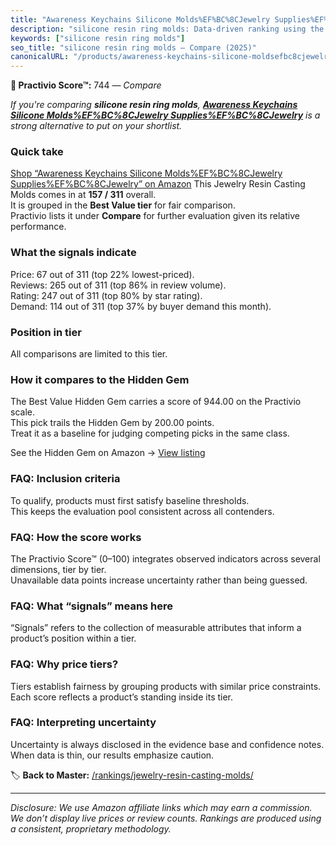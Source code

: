 ```yaml
---
title: "Awareness Keychains Silicone Molds%EF%BC%8CJewelry Supplies%EF%BC%8CJewelry"
description: "silicone resin ring molds: Data-driven ranking using the Practivio Score™. Positioned by quality, value, demand, findability, momentum."
keywords: ["silicone resin ring molds"]
seo_title: "silicone resin ring molds — Compare (2025)"
canonicalURL: "/products/awareness-keychains-silicone-moldsefbc8cjewelry-suppliesefbc8cjewelry-B0DFCND1NL/"
---
```


**🛒 Practivio Score™:** 744 — _Compare_


*If you're comparing **silicone resin ring molds**, **[Awareness Keychains Silicone Molds%EF%BC%8CJewelry Supplies%EF%BC%8CJewelry](https://www.amazon.com/dp/B0DFCND1NL?tag=practivio-20)** is a strong alternative to put on your shortlist.*
### Quick take
[Shop “Awareness Keychains Silicone Molds%EF%BC%8CJewelry Supplies%EF%BC%8CJewelry” on Amazon](https://www.amazon.com/dp/B0DFCND1NL?tag=practivio-20)
This Jewelry Resin Casting Molds comes in at **157 / 311** overall.  
It is grouped in the **Best Value tier** for fair comparison.  
Practivio lists it under **Compare** for further evaluation given its relative performance.

### What the signals indicate
Price: 67 out of 311 (top 22% lowest-priced).  
Reviews: 265 out of 311 (top 86% in review volume).  
Rating: 247 out of 311 (top 80% by star rating).  
Demand: 114 out of 311 (top 37% by buyer demand this month).

### Position in tier
All comparisons are limited to this tier.

### How it compares to the Hidden Gem
The Best Value Hidden Gem carries a score of 944.00 on the Practivio scale.  
This pick trails the Hidden Gem by 200.00 points.  
Treat it as a baseline for judging competing picks in the same class.  

See the Hidden Gem on Amazon → [View listing](https://www.amazon.com/dp/B0871WGZKP?tag=practivio-20)

### FAQ: Inclusion criteria
To qualify, products must first satisfy baseline thresholds.  
This keeps the evaluation pool consistent across all contenders.

### FAQ: How the score works
The Practivio Score™ (0–100) integrates observed indicators across several dimensions, tier by tier.  
Unavailable data points increase uncertainty rather than being guessed.

### FAQ: What “signals” means here
“Signals” refers to the collection of measurable attributes that inform a product’s position within a tier.

### FAQ: Why price tiers?
Tiers establish fairness by grouping products with similar price constraints.  
Each score reflects a product’s standing inside its tier.

### FAQ: Interpreting uncertainty
Uncertainty is always disclosed in the evidence base and confidence notes.  
When data is thin, our results emphasize caution.

<!-- Missing template for Compare/CompareWithinPriceClass -->


🏷️ **Back to Master:** [/rankings/jewelry-resin-casting-molds/](/rankings/jewelry-resin-casting-molds/)

---
_Disclosure: We use Amazon affiliate links which may earn a commission. We don’t display live prices or review counts. Rankings are produced using a consistent, proprietary methodology._
